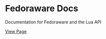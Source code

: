# Fedoraware Docs
Documentation for Fedoraware and the Lua API

[View Page](https://fedoraware.github.io/Docs/)
